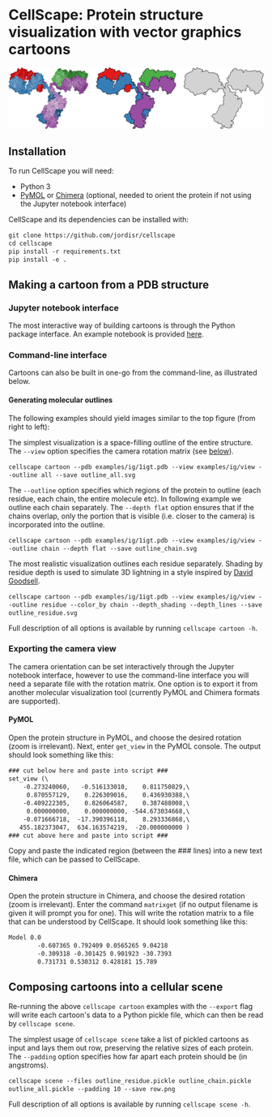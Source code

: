 # CellScape: Protein structure visualization with vector graphics cartoons
<img src="ig_example.png" alt="logo" width=700/>

## Installation
To run CellScape you will need:
* Python 3
* [PyMOL](https://pymol.org/2/) or [Chimera](https://www.cgl.ucsf.edu/chimera/) (optional, needed to orient the protein if not using the Jupyter notebook interface)

CellScape and its dependencies can be installed with:

```
git clone https://github.com/jordisr/cellscape
cd cellscape
pip install -r requirements.txt
pip install -e .
```

## Making a cartoon from a PDB structure

### Jupyter notebook interface
The most interactive way of building cartoons is through the Python package interface. An example notebook is provided [here](examples/cartoon.ipynb).

### Command-line interface

Cartoons can also be built in one-go from the command-line, as illustrated below.

#### Generating molecular outlines
The following examples should yield images similar to the top figure (from right to left):

The simplest visualization is a space-filling outline of the entire structure.
The `--view` option specifies the camera rotation matrix (see [below](#exporting-the-camera-view)).

```
cellscape cartoon --pdb examples/ig/1igt.pdb --view examples/ig/view --outline all --save outline_all.svg
```

The `--outline` option specifies which regions of the protein to outline (each residue, each chain, the entire molecule etc).
In following example we outline each chain separately.
The `--depth flat` option ensures that if the chains overlap, only the portion that is visible (i.e. closer to the camera) is incorporated into the outline.

```
cellscape cartoon --pdb examples/ig/1igt.pdb --view examples/ig/view --outline chain --depth flat --save outline_chain.svg
```

The most realistic visualization outlines each residue separately.
Shading by residue depth is used to simulate 3D lightning in a style inspired by [David Goodsell](https://pdb101.rcsb.org/motm/21).

```
cellscape cartoon --pdb examples/ig/1igt.pdb --view examples/ig/view --outline residue --color_by chain --depth_shading --depth_lines --save outline_residue.svg
```

Full description of all options is available by running `cellscape cartoon -h`.

### Exporting the camera view
The camera orientation can be set interactively through the Jupyter notebook interface, however to use the command-line interface you will need a separate file with the rotation matrix.
One option is to export it from another molecular visualization tool (currently PyMOL and Chimera formats are supported).

#### PyMOL
Open the protein structure in PyMOL, and choose the desired rotation (zoom is irrelevant). Next, enter `get_view` in the PyMOL console. The output should look something like this:
```
### cut below here and paste into script ###
set_view (\
    -0.273240060,   -0.516133010,    0.811750829,\
     0.870557129,    0.226309016,    0.436930388,\
    -0.409222305,    0.826064587,    0.387488008,\
     0.000000000,    0.000000000, -544.673034668,\
    -0.071666718,  -17.390396118,    8.293336868,\
   455.182373047,  634.163574219,  -20.000000000 )
### cut above here and paste into script ###
```
Copy and paste the indicated region (between the ### lines) into a new text file, which can be passed to CellScape.

#### Chimera
Open the protein structure in Chimera, and choose the desired rotation (zoom is irrelevant).
Enter the command `matrixget` (if no output filename is given it will prompt you for one).
This will write the rotation matrix to a file that can be understood by CellScape.
It should look something like this:
```
Model 0.0
        -0.607365 0.792409 0.0565265 9.04218
        -0.309318 -0.301425 0.901923 -30.7393
        0.731731 0.530312 0.428181 15.789
```

## Composing cartoons into a cellular scene

Re-running the above `cellscape cartoon` examples with the `--export` flag will write each cartoon's data to a Python pickle file, which can then be read by `cellscape scene`.

The simplest usage of `cellscape scene` take a list of pickled cartoons as input and lays them out row, preserving the relative sizes of each protein.
The `--padding` option specifies how far apart each protein should be (in angstroms).

```
cellscape scene --files outline_residue.pickle outline_chain.pickle outline_all.pickle --padding 10 --save row.png
```

Full description of all options is available by running `cellscape scene -h`.
